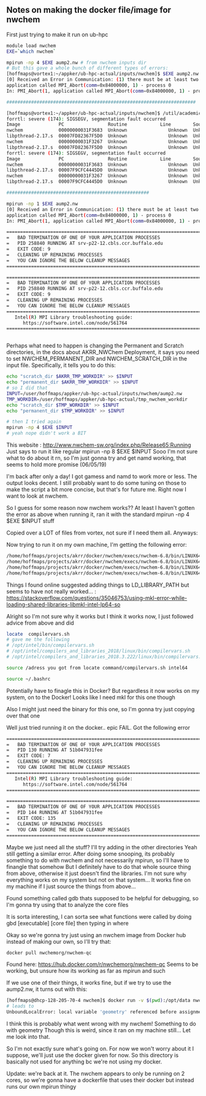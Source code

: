 ## Notes on making the docker file/image for nwchem

First just trying to make it run on ub-hpc
```bash
module load nwchem
EXE=`which nwchem`

mpirun -np 4 $EXE aump2.nw # from nwchem inputs dir
# But this gave a whole bunch of different types of errors:
[hoffmaps@vortex1:~/appker/ub-hpc-actual/inputs/nwchem]$ $EXE aump2.nw 
[0] Received an Error in Communication: (1) there must be at least two ranks per node
application called MPI_Abort(comm=0x84000000, 1) - process 0
In: PMI_Abort(1, application called MPI_Abort(comm=0x84000000, 1) - process 0)

#####################################################################

[hoffmaps@vortex1:~/appker/ub-hpc-actual/inputs/nwchem]$ /util/academic/intel/18.3/compilers_and_libraries_2018.3.222/linux/mpi/intel64/bin/mpirun -np 2 $EXE aump2.nw 
forrtl: severe (174): SIGSEGV, segmentation fault occurred
Image              PC                Routine            Line        Source             
nwchem             00000000031F3683  Unknown               Unknown  Unknown
libpthread-2.17.s  00007FD82367F5D0  Unknown               Unknown  Unknown
nwchem             00000000031F3267  Unknown               Unknown  Unknown
libpthread-2.17.s  00007FD82367F5D0  Unknown               Unknown  Unknown
forrtl: severe (174): SIGSEGV, segmentation fault occurred
Image              PC                Routine            Line        Source             
nwchem             00000000031F3683  Unknown               Unknown  Unknown
libpthread-2.17.s  00007F9CFC4445D0  Unknown               Unknown  Unknown
nwchem             00000000031F3267  Unknown               Unknown  Unknown
libpthread-2.17.s  00007F9CFC4445D0  Unknown               Unknown  Unknown

####################################################

mpirun -np 1 $EXE aump2.nw 
[0] Received an Error in Communication: (1) there must be at least two ranks per node
application called MPI_Abort(comm=0x84000000, 1) - process 0
In: PMI_Abort(1, application called MPI_Abort(comm=0x84000000, 1) - process 0)

===================================================================================
=   BAD TERMINATION OF ONE OF YOUR APPLICATION PROCESSES
=   PID 258840 RUNNING AT srv-p22-12.cbls.ccr.buffalo.edu
=   EXIT CODE: 9
=   CLEANING UP REMAINING PROCESSES
=   YOU CAN IGNORE THE BELOW CLEANUP MESSAGES
===================================================================================

===================================================================================
=   BAD TERMINATION OF ONE OF YOUR APPLICATION PROCESSES
=   PID 258840 RUNNING AT srv-p22-12.cbls.ccr.buffalo.edu
=   EXIT CODE: 9
=   CLEANING UP REMAINING PROCESSES
=   YOU CAN IGNORE THE BELOW CLEANUP MESSAGES
===================================================================================
   Intel(R) MPI Library troubleshooting guide:
      https://software.intel.com/node/561764
===================================================================================



```

Perhaps what need to happen is changing the Permanent and Scratch directories, in the docs about AKRR_NWChem Deployment, it says you need to set NWCHEM\_PERMANENT\_DIR and NWCHEM\_SCRATCH\_DIR in the input file. Specifically, it tells you to do this:

```bash
echo "scratch_dir $AKRR_TMP_WORKDIR" >> $INPUT
echo "permanent_dir $AKRR_TMP_WORKDIR" >> $INPUT
# so I did that
INPUT=/user/hoffmaps/appker/ub-hpc-actual/inputs/nwchem/aump2.nw
TMP_WORKDIR=/user/hoffmaps/appker/ub-hpc-actual/tmp_nwchem_workdir
echo "scratch_dir $TMP_WORKDIR" >> $INPUT
echo "permanent_dir $TMP_WORKDIR" >> $INPUT

# then I tried again
mpirun -np 4 $EXE $INPUT
# yeah nope didn't work a BIT
```
This website : http://www.nwchem-sw.org/index.php/Release65:Running
Just says to run it like regular mpirun -np 8 $EXE $INPUT
Sooo I'm not sure what to do about it rn, so I'm just gonna try and get namd working, that seems to hold more promise (06/05/19)


I'm back after only a day! I got gamess and namd to work more or less. The output looks decent. I still probably want to do some tuning on those to make the script a bit more concise, but that's for future me. Right now I want to look at nwchem.

So I guess for some reason now nwchem works?? At least I haven't gotten the error as above when running it, ran it with the standard mpirun -np 4 $EXE $INPUT stuff

Copied over a LOT of files from vortex, not sure if I need them all. Anyways:

Now trying to run it on my own machine, I'm getting the following error:
```bash
/home/hoffmaps/projects/akrr/docker/nwchem/execs/nwchem-6.8/bin/LINUX64/nwchem: error while loading shared libraries: libmkl_intel_ilp64.so: cannot open shared object file: No such file or directory
/home/hoffmaps/projects/akrr/docker/nwchem/execs/nwchem-6.8/bin/LINUX64/nwchem: error while loading shared libraries: libmkl_intel_ilp64.so: cannot open shared object file: No such file or directory
/home/hoffmaps/projects/akrr/docker/nwchem/execs/nwchem-6.8/bin/LINUX64/nwchem: error while loading shared libraries: libmkl_intel_ilp64.so: cannot open shared object file: No such file or directory
/home/hoffmaps/projects/akrr/docker/nwchem/execs/nwchem-6.8/bin/LINUX64/nwchem: error while loading shared libraries: libmkl_intel_ilp64.so: cannot open shared object file: No such file or directory
```
Things I found online suggested adding things to LD\_LIBRARY\_PATH but seems to have not really worked...  : https://stackoverflow.com/questions/35046753/using-mkl-error-while-loading-shared-libraries-libmkl-intel-lp64-so

Alright so I'm not sure why it works but I think it works now, I just followed advice from above and did
```bash
locate  compilervars.sh
# gave me the following
# /opt/intel/bin/compilervars.sh
# /opt/intel/compilers_and_libraries_2018/linux/bin/compilervars.sh
# /opt/intel/compilers_and_libraries_2018.3.222/linux/bin/compilervars.sh

source /adress you got from locate command/compilervars.sh intel64

source ~/.bashrc
```

Potentially have to finagle this in Docker? But regardless it now works on my system, on to the Docker! Looks like I need mkl for this one though

Also I might just need the binary for this one, so I'm gonna try just copying over that one

Well just tried running it on the docker.. epic FAIL. Got the following error
```bash
===================================================================================
=   BAD TERMINATION OF ONE OF YOUR APPLICATION PROCESSES
=   PID 130 RUNNING AT 51b047931fee
=   EXIT CODE: 7
=   CLEANING UP REMAINING PROCESSES
=   YOU CAN IGNORE THE BELOW CLEANUP MESSAGES
===================================================================================
   Intel(R) MPI Library troubleshooting guide:
      https://software.intel.com/node/561764
===================================================================================

===================================================================================
=   BAD TERMINATION OF ONE OF YOUR APPLICATION PROCESSES
=   PID 144 RUNNING AT 51b047931fee
=   EXIT CODE: 135
=   CLEANING UP REMAINING PROCESSES
=   YOU CAN IGNORE THE BELOW CLEANUP MESSAGES
===================================================================================
```

Maybe we just need all the stuff? I'll try adding in the other directories
Yeah still getting a similar error. After doing some snooping, its probably something to do with nwchem and not necessarily mpirun, so I'll have to finangle that somehow
But I definitely have to do that whole source thing from above, otherwise it just doesn't find the libraries. I'm not sure why everything works on my system but not on that system...
It works fine on my machine if I just source the things from above...

Found something called gdb thats supposed to be helpful for debugging, so I'm gonna try using that to analyze the core files

It is sorta interesting, I can sorta see what functions were called by doing
gbd \[executable\] \[core file\] 
then typing in where

Okay so we're gonna try just using an nwchem image from Docker hub instead of making our own, so I'll try that:
```bash
docker pull nwchemorg/nwchem-qc
```
Found here: https://hub.docker.com/r/nwchemorg/nwchem-qc
Seems to be working, but unsure how its working as far as mpirun and such

If we use one of their things, it works fine, but if we try to use the aump2.nw, it turns out with this:
```bash
[hoffmaps@dhcp-128-205-70-4 nwchem]$ docker run -v $(pwd):/opt/data nwchemorg/nwchem-qc "aump2.nw"
# leads to
UnboundLocalError: local variable 'geometry' referenced before assignment
```
I think this is probably what went wrong with my nwchem! Something to do with geometry
Though this is weird, since it ran on my machine still...
Let me look into that.

So I'm not exactly sure what's going on. For now we won't worry about it I suppose, we'll just use the docker given for now. So this directory is basically not used for anything bc we're not using my docker.

Update: we're back at it. The nwchem appears to only be running on 2 cores, so we're gonna have a dockerfile that uses their docker but instead runs our own mpirun thingy



